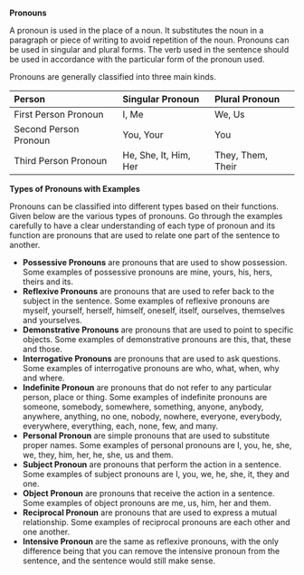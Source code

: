 ﻿`                                                                            `**Pronouns**

A pronoun is used in the place of a noun. It substitutes the noun in a paragraph or piece of writing to avoid repetition of the noun. Pronouns can be used in singular and plural forms. The verb used in the sentence should be used in accordance with the particular form of the pronoun used.

Pronouns are generally classified into three main kinds.

|**Person**|**Singular Pronoun**|**Plural Pronoun**|
| :- | :- | :- |
|First Person Pronoun|I, Me|We, Us|
|Second Person Pronoun|You, Your|You|
|Third Person Pronoun|He, She, It, Him, Her|They, Them, Their|

**Types of Pronouns with Examples**

Pronouns can be classified into different types based on their functions. Given below are the various types of pronouns. Go through the examples carefully to have a clear understanding of each type of pronoun and its function are pronouns that are used to relate one part of the sentence to another. 

- **Possessive Pronouns** are pronouns that are used to show possession. Some examples of possessive pronouns are mine, yours, his, hers, theirs and its.
- **Reflexive Pronouns** are pronouns that are used to refer back to the subject in the sentence. Some examples of reflexive pronouns are myself, yourself, herself, himself, oneself, itself, ourselves, themselves and yourselves.
- **Demonstrative Pronouns** are pronouns that are used to point to specific objects. Some examples of demonstrative pronouns are this, that, these and those.
- **Interrogative Pronouns** are pronouns that are used to ask questions. Some examples of interrogative pronouns are who, what, when, why and where.
- **Indefinite Pronoun** are pronouns that do not refer to any particular person, place or thing. Some examples of indefinite pronouns are someone, somebody, somewhere, something, anyone, anybody, anywhere, anything, no one, nobody, nowhere, everyone, everybody, everywhere, everything, each, none, few, and many.
- **Personal Pronoun** are simple pronouns that are used to substitute proper names. Some examples of personal pronouns are I, you, he, she, we, they, him, her, he, she, us and them.
- **Subject Pronoun** are pronouns that perform the action in a sentence. Some examples of subject pronouns are I, you, we, he, she, it, they and one.
- **Object Pronoun** are pronouns that receive the action in a sentence. Some examples of object pronouns are me, us, him, her and them.
- **Reciprocal Pronoun** are pronouns that are used to express a mutual relationship. Some examples of reciprocal pronouns are each other and one another.
- **Intensive Pronoun** are the same as reflexive pronouns, with the only difference being that you can remove the intensive pronoun from the sentence, and the sentence would still make sense.



